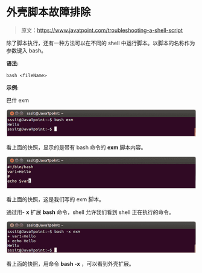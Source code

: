 # 外壳脚本故障排除

> 原文：<https://www.javatpoint.com/troubleshooting-a-shell-script>

除了脚本执行，还有一种方法可以在不同的 shell 中运行脚本。以脚本的名称作为参数键入 bash。

**语法:**

```
bash <fileName>

```

**示例:**

巴什 exm

![Linux Troubleshooting a script 1](img/7f39d45653d061460135f3e888314dc1.png)

看上面的快照，显示的是带有 bash 命令的 **exm** 脚本内容。

![Linux Troubleshooting a script 2](img/3a2b38b0dbb5ba3e997a16fafde5504a.png)

看上面的快照，这是我们写的 exm 脚本。

通过用- **x** 扩展 **bash** 命令，shell 允许我们看到 shell 正在执行的命令。

![Linux Troubleshooting a script 3](img/4b0be441e10c40115cff02fb04fed597.png)

看上面的快照，用命令 **bash -x** ，可以看到外壳扩展。